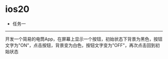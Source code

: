 # ios20

* 任务一
---
开发一个简易的电筒App，在屏幕上显示一个按钮，初始状态下背景为黑色，按钮文字为"ON"，点击按钮，背景变为白色，按钮文字变为"OFF"，再次点击回到初始状态

